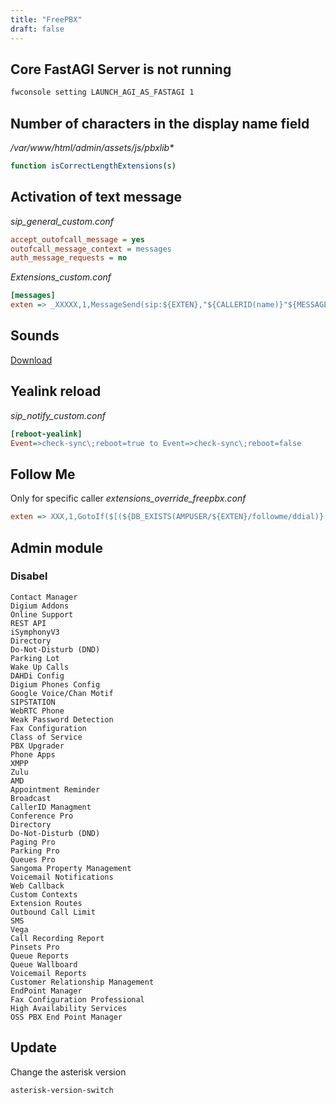 ```yaml
---
title: "FreePBX"
draft: false
---
```


## Core FastAGI Server is not running

```bash
fwconsole setting LAUNCH_AGI_AS_FASTAGI 1
```

## Number of characters in the display name field

_/var/www/html/admin/assets/js/pbxlib*_

```bash
function isCorrectLengthExtensions(s)
```

## Activation of text message

_sip_general_custom.conf_

```ini
accept_outofcall_message = yes
outofcall_message_context = messages
auth_message_requests = no
```

_Extensions_custom.conf_

```ini
[messages]
exten => _XXXXX,1,MessageSend(sip:${EXTEN},"${CALLERID(name)}"${MESSAGE(from)})
```

## Sounds

[Download](http://downloads.asterisk.org/pub/telephony/sounds/)

## Yealink reload

_sip_notify_custom.conf_

```ini
[reboot-yealink]
Event=>check-sync\;reboot=true to Event=>check-sync\;reboot=false
```

## Follow Me

Only for specific caller
_extensions_override_freepbx.conf_

```ini
exten => XXX,1,GotoIf($[(${DB_EXISTS(AMPUSER/${EXTEN}/followme/ddial)} != 1 | "${DB(AMPUSER/${EXTEN}/followme/ddial)}" = "EXTENSION") | ${CALLERID(num)} != XXXX]?ext-local,${EXTEN},1:followme-check,${EXTEN},1)
```

## Admin module

### Disabel

```text
Contact Manager
Digium Addons
Online Support
REST API
iSymphonyV3
Directory
Do-Not-Disturb (DND)
Parking Lot
Wake Up Calls
DAHDi Config
Digium Phones Config
Google Voice/Chan Motif
SIPSTATION
WebRTC Phone
Weak Password Detection
Fax Configuration
Class of Service
PBX Upgrader
Phone Apps
XMPP
Zulu
AMD
Appointment Reminder
Broadcast
CallerID Managment
Conference Pro
Directory
Do-Not-Disturb (DND)
Paging Pro
Parking Pro
Queues Pro
Sangoma Property Management
Voicemail Notifications
Web Callback
Custom Contexts
Extension Routes
Outbound Call Limit
SMS
Vega
Call Recording Report
Pinsets Pro
Queue Reports
Queue Wallboard
Voicemail Reports
Customer Relationship Management
EndPoint Manager
Fax Configuration Professional
High Availability Services
OSS PBX End Point Manager
```

## Update

Change the asterisk version

```bash
asterisk-version-switch
```
